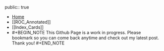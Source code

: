 public:: true

- [Home]([[index]])
- [[ROC_Annotated]]
- [[Index_Cards]]
- #+BEGIN_NOTE
  This Github Page is a work in progress. Please bookmark so you can come back anytime and check out my latest post. Thank you!
  #+END_NOTE